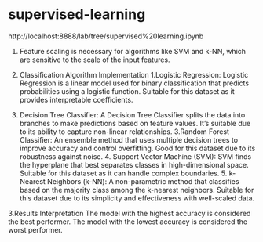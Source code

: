 # supervised-learning
http://localhost:8888/lab/tree/supervised%20learning.ipynb
1. Feature scaling is necessary for algorithms like SVM and k-NN, which are sensitive to the scale of the input features.


2.  Classification Algorithm Implementation
    1.Logistic Regression:
Logistic Regression is a linear model used for binary classification that predicts probabilities using a logistic function.
Suitable for this dataset as it provides interpretable coefficients.
   2. Decision Tree Classifier:
A Decision Tree Classifier splits the data into branches to make predictions based on feature values.
It’s suitable due to its ability to capture non-linear relationships.
     3.Random Forest Classifier:
An ensemble method that uses multiple decision trees to improve accuracy and control overfitting.
Good for this dataset due to its robustness against noise.
     4. Support Vector Machine (SVM):
SVM finds the hyperplane that best separates classes in high-dimensional space.
Suitable for this dataset as it can handle complex boundaries.
     5. k-Nearest Neighbors (k-NN):
A non-parametric method that classifies based on the majority class among the k-nearest neighbors.
Suitable for this dataset due to its simplicity and effectiveness with well-scaled data.


3.Results Interpretation
The model with the highest accuracy is considered the best performer.
The model with the lowest accuracy is considered the worst performer.

